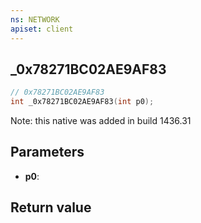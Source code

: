 ```yaml
---
ns: NETWORK
apiset: client
---
```

## _0x78271BC02AE9AF83

```c
// 0x78271BC02AE9AF83
int _0x78271BC02AE9AF83(int p0);
```

Note: this native was added in build 1436.31

## Parameters
* **p0**:

## Return value


